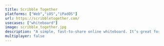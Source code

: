```yaml
---
title: Scribble Together
platforms: ["Web","iOS","iPadOS"]
url: https://scribbletogether.com/
usecases: ["whiteboard"]
image: scribble_together.jpg
description: "A simple, fast-to-share online whiteboard. It’s great for handwriting equations, drawing diagrams, and marking up PDFs."
multiplayer: false
---
```

